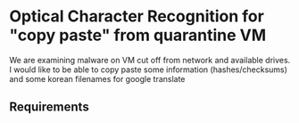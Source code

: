 # Optical Character Recognition for "copy paste" from quarantine VM
We are examining malware on VM cut off from network and available drives. I would like to be able to copy paste some information (hashes/checksums) and some korean filenames for google translate

## Requirements

